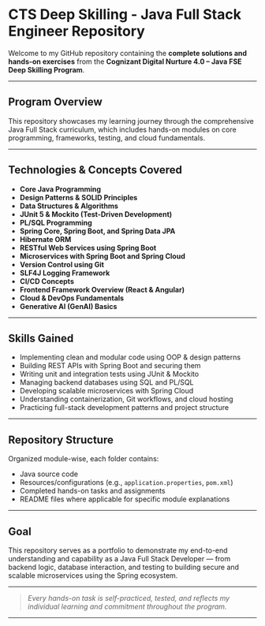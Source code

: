 #  CTS Deep Skilling - Java Full Stack Engineer Repository

Welcome to my GitHub repository containing the **complete solutions and hands-on exercises** from the **Cognizant Digital Nurture 4.0 – Java FSE Deep Skilling Program**.

---

##  Program Overview

This repository showcases my learning journey through the comprehensive Java Full Stack curriculum, which includes hands-on modules on core programming, frameworks, testing, and cloud fundamentals.

---

##  Technologies & Concepts Covered

- **Core Java Programming**
- **Design Patterns & SOLID Principles**
- **Data Structures & Algorithms**
- **JUnit 5 & Mockito (Test-Driven Development)**
- **PL/SQL Programming**
- **Spring Core, Spring Boot, and Spring Data JPA**
- **Hibernate ORM**
- **RESTful Web Services using Spring Boot**
- **Microservices with Spring Boot and Spring Cloud**
- **Version Control using Git**
- **SLF4J Logging Framework**
- **CI/CD Concepts**
- **Frontend Framework Overview (React & Angular)**
- **Cloud & DevOps Fundamentals**
- **Generative AI (GenAI) Basics**

---

##  Skills Gained

- Implementing clean and modular code using OOP & design patterns
- Building REST APIs with Spring Boot and securing them
- Writing unit and integration tests using JUnit & Mockito
- Managing backend databases using SQL and PL/SQL
- Developing scalable microservices with Spring Cloud
- Understanding containerization, Git workflows, and cloud hosting
- Practicing full-stack development patterns and project structure

---

##  Repository Structure

Organized module-wise, each folder contains:
-  Java source code
-  Resources/configurations (e.g., `application.properties`, `pom.xml`)
-  Completed hands-on tasks and assignments
-  README files where applicable for specific module explanations

---

##  Goal

This repository serves as a portfolio to demonstrate my end-to-end understanding and capability as a Java Full Stack Developer — from backend logic, database interaction, and testing to building secure and scalable microservices using the Spring ecosystem.

---

>  *Every hands-on task is self-practiced, tested, and reflects my individual learning and commitment throughout the program.*

---
